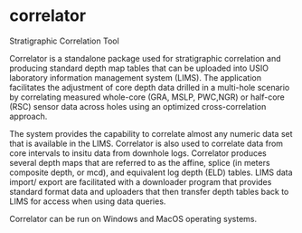 correlator
==========

Stratigraphic Correlation Tool

Correlator is a standalone package used for stratigraphic correlation and producing standard
depth map tables that can be uploaded into USIO laboratory information management system (LIMS).
The application facilitates the adjustment of core depth data drilled in a multi-hole scenario
by correlating measured whole-core (GRA, MSLP, PWC,NGR) or half-core (RSC) sensor data across
holes using an optimized cross-correlation approach.

The system provides the capability to correlate almost any numeric data set that is available in the
LIMS. Correlator is also used to correlate data from core intervals to insitu data from
downhole logs. Correlator produces several depth maps that are referred to as the affine,
splice (in meters composite depth, or mcd), and equivalent log depth (ELD) tables. LIMS data import/
export are facilitated with a downloader program that provides standard format data and
uploaders that then transfer depth tables back to LIMS for access when using data queries.

Correlator can be run on  Windows and MacOS operating systems.

